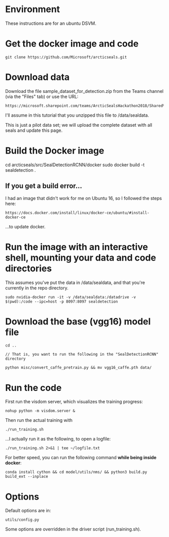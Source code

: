 # Environment

These instructions are for an ubuntu DSVM.


# Get the docker image and code

    git clone https://github.com/Microsoft/arcticseals.git


# Download data

Download the file sample_dataset_for_detection.zip from the Teams channel (via the "Files" tab) or use the URL:

    https://microsoft.sharepoint.com/teams/ArcticSealsHackathon2018/Shared%20Documents/General/sample_dataset_for_detection.zip
	
I'll assume in this tutorial that you unzipped this file to /data/sealdata.

This is just a pilot data set; we will upload the complete dataset with all seals and update this page.
	
	
# Build the Docker image

cd arcticseals/src/SealDetectionRCNN/docker
sudo docker build -t sealdetection .


## If you get a build error…
	
I had an image that didn't work for me on Ubuntu 16, so I followed the steps here:
	
    https://docs.docker.com/install/linux/docker-ce/ubuntu/#install-docker-ce
			
…to update docker.
	
	
# Run the image with an interactive shell, mounting your data and code directories
	
This assumes you've put the data in /data/sealdata, and that you're currently in the repo directory.
	
    sudo nvidia-docker run -it -v /data/sealdata:/datadrive -v $(pwd):/code --ipc=host -p 8097:8097 sealdetection


# Download the base (vgg16) model file

    cd ..

    // That is, you want to run the following in the "SealDetectionRCNN" directory

    python misc/convert_caffe_pretrain.py && mv vgg16_caffe.pth data/
	

# Run the code 

First run the visdom server, which visualizes the training progress:
	
    nohup python -m visdom.server &

Then run the actual training with    
	
    ./run_training.sh

…I actually run it as the following, to open a logfile:
	
    ./run_training.sh 2>&1 | tee ~/logfile.txt
	
For better speed, you can run the following command **while being inside docker**:

    conda install cython && cd model/utils/nms/ && python3 build.py build_ext --inplace


# Options

Default options are in:
	
    utils/config.py
		
Some options are overridden in the driver script (run_training.sh).
